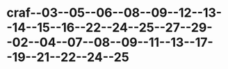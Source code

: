 # craf--03--05--06--08--09--12--13--14--15--16--22--24--25--27--29--02--04--07--08--09--11--13--17--19--21--22--24--25
